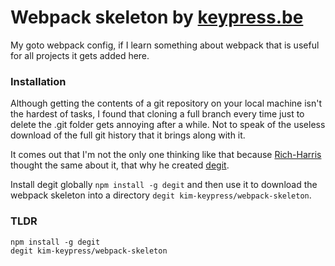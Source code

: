 # Webpack skeleton by [keypress.be](https://keypress.be)

My goto webpack config, if I learn something about webpack that is useful for all projects it gets 
added here.

### Installation

Although getting the contents of a git repository on your local machine isn't the hardest of tasks, 
I found that cloning a full branch every time just to delete the .git folder gets annoying after a while.
Not to speak of the useless download of the full git history that it brings along with it.

It comes out that I'm not the only one thinking like that because [Rich-Harris](https://github.com/Rich-Harris) thought
the same about it, that why he created [degit](https://github.com/Rich-Harris/degit).

Install degit globally `npm install -g degit` and then use it to download the webpack skeleton into a directory
`degit kim-keypress/webpack-skeleton`.

### TLDR

```
npm install -g degit
degit kim-keypress/webpack-skeleton
```